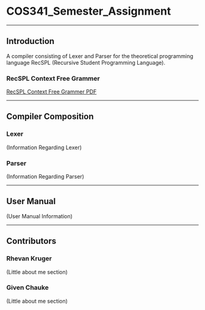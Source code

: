 # COS341_Semester_Assignment

---

## Introduction
A compiler consisting of Lexer and Parser for the theoretical programming language RecSPL (Recursive Student Programming Language).
### RecSPL Context Free Grammer
[RecSPL Context Free Grammer PDF](https://github.com/RhevanKruger/COS341_Semester_Assignment/blob/87529ca640d898028c167682ea26f31a64cc44f9/RecSPL_2024.pdf)

---

## Compiler Composition
### Lexer
(Information Regarding Lexer)
### Parser
(Information Regarding Parser)

---

## User Manual
(User Manual Information)

---

## Contributors
### Rhevan Kruger
(Little about me section)
### Given Chauke
(Little about me section)

